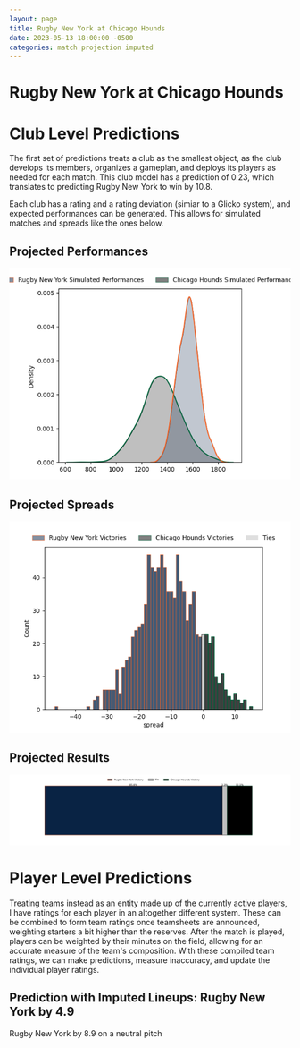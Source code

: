 ```yaml
---  
layout: page  
title: Rugby New York at Chicago Hounds  
date: 2023-05-13 18:00:00 -0500  
categories: match projection imputed  
---
```

# Rugby New York at Chicago Hounds

# Club Level Predictions


The first set of predictions treats a club as the smallest object, as the club develops its members, organizes a gameplan, and deploys its players as needed for each match. This club model has a prediction of 0.23, which translates to predicting Rugby New York to win by 10.8.

Each club has a rating and a rating deviation (simiar to a Glicko system), and expected performances can be generated. This allows for simulated matches and spreads like the ones below.
## Projected Performances


![Projected Performances](plots/performances_2023-05-13-ChicagoHounds-RugbyNewYork.png)
## Projected Spreads


![Projected Spreads](plots/spreads_2023-05-13-ChicagoHounds-RugbyNewYork.png)
## Projected Results


![Projected Results](plots/resultbar_2023-05-13-ChicagoHounds-RugbyNewYork.png)
# Player Level Predictions


Treating teams instead as an entity made up of the currently active players, I have ratings for each player in an altogether different system. These can be combined to form team ratings once teamsheets are announced, weighting starters a bit higher than the reserves. After the match is played, players can be weighted by their minutes on the field, allowing for an accurate measure of the team's composition. With these compiled team ratings, we can make predictions, measure inaccuracy, and update the individual player ratings.
## Prediction with Imputed Lineups: Rugby New York by 4.9


Rugby New York by 8.9 on a neutral pitch

